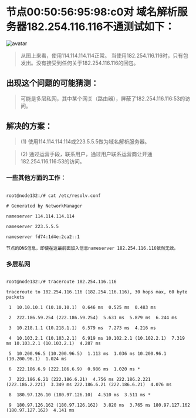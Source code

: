 # 节点00:50:56:95:98:c0对 域名解析服务器182.254.116.116不通测试如下：

![avatar](../img/1.png)



> 从图上来看，使用114.114.114.114正常。 当使用182.254.116.116时，只有包发出。没有接受到任何关于182.254.116.116的回包。

## 出现这个问题的可能猜测：

> 可能是多层私网，其中某个网关（路由器），屏蔽了182.254.116.116:53的访问。


## 解决的方案：

> (1) 使用114.114.114.114或223.5.5.5做为域名解析服务器。

> (2) 通过运营手段，联系用户，通过用户联系运营商让开通182.254.116.116:53的访问。

### 一些其他方面的工作：

```

root@node132:/# cat /etc/resolv.conf

# Generated by NetworkManager

nameserver 114.114.114.114

nameserver 223.5.5.5

nameserver fd74:1d4e:2ca2::1

节点的DNS信息，即使在这最前面加入信息nameserver 182.254.116.116依然无效。

```

### 多层私网

```

root@node132:/# traceroute 182.254.116.116

traceroute to 182.254.116.116 (182.254.116.116), 30 hops max, 60 byte packets

 1  10.10.10.1 (10.10.10.1)  0.646 ms  0.525 ms  0.483 ms
 
 2  222.186.59.254 (222.186.59.254)  5.631 ms  5.879 ms  6.244 ms
 
 3  10.218.1.1 (10.218.1.1)  6.579 ms  7.273 ms  4.216 ms
 
 4  10.103.2.1 (10.103.2.1)  6.919 ms 10.102.2.1 (10.102.2.1)  7.319 ms 10.103.2.1 (10.103.2.1)  4.287 ms
 
 5  10.200.96.5 (10.200.96.5)  1.113 ms  1.036 ms 10.200.96.1 (10.200.96.1)  1.024 ms
 
 6  222.186.6.9 (222.186.6.9)  0.986 ms  1.020 ms *
 
 7  222.186.6.21 (222.186.6.21)  4.756 ms 222.186.2.221 (222.186.2.221)  3.349 ms 222.186.6.21 (222.186.6.21)  4.076 ms
 
 8  180.97.126.10 (180.97.126.10)  4.510 ms  3.511 ms *
 
 9  180.97.126.162 (180.97.126.162)  3.820 ms  3.765 ms 180.97.127.162 (180.97.127.162)  4.141 ms
 
 
